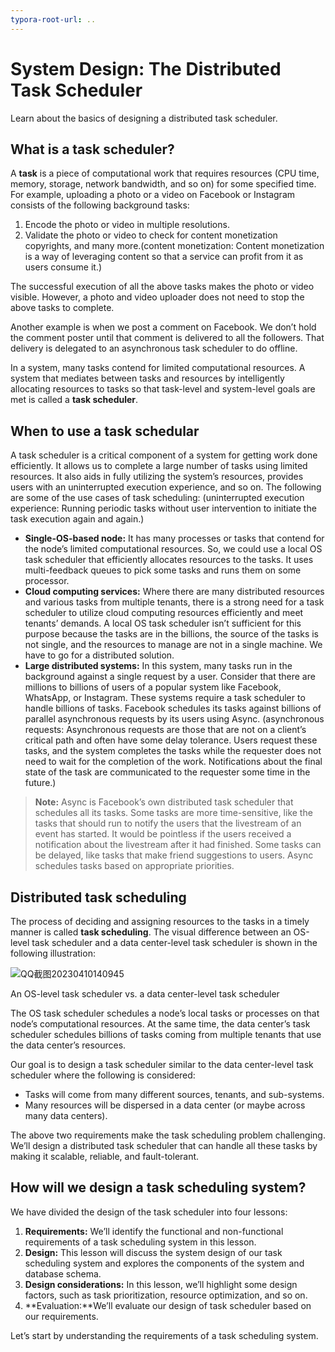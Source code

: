 ```yaml
---
typora-root-url: ..
---
```


# System Design: The Distributed Task Scheduler

Learn about the basics of designing a distributed task scheduler.

## What is a task scheduler?

A **task** is a piece of computational work that requires resources (CPU time, memory, storage, network bandwidth, and so on) for some specified time. For example, uploading a photo or a video on Facebook or Instagram consists of the following background tasks:

1. Encode the photo or video in multiple resolutions.
2. Validate the photo or video to check for content monetization copyrights, and many more.(content monetization: Content monetization is a way of leveraging content so that a service can profit from it as users consume it.)

The successful execution of all the above tasks makes the photo or video visible. However, a photo and video uploader does not need to stop the above tasks to complete.

Another example is when we post a comment on Facebook. We don’t hold the comment poster until that comment is delivered to all the followers. That delivery is delegated to an asynchronous task scheduler to do offline.

In a system, many tasks contend for limited computational resources. A system that mediates between tasks and resources by intelligently allocating resources to tasks so that task-level and system-level goals are met is called a **task scheduler**.

## When to use a task schedular

A task scheduler is a critical component of a system for getting work done efficiently. It allows us to complete a large number of tasks using limited resources. It also aids in fully utilizing the system’s resources, provides users with an uninterrupted execution experience, and so on. The following are some of the use cases of task scheduling: (uninterrupted execution experience: Running periodic tasks without user intervention to initiate the task execution again and again.)

- **Single-OS-based node:** It has many processes or tasks that contend for the node’s limited computational resources. So, we could use a local OS task scheduler that efficiently allocates resources to the tasks. It uses multi-feedback queues to pick some tasks and runs them on some processor.
- **Cloud computing services:** Where there are many distributed resources and various tasks from multiple tenants, there is a strong need for a task scheduler to utilize cloud computing resources efficiently and meet tenants’ demands. A local OS task scheduler isn’t sufficient for this purpose because the tasks are in the billions, the source of the tasks is not single, and the resources to manage are not in a single machine. We have to go for a distributed solution.
- **Large distributed systems:** In this system, many tasks run in the background against a single request by a user. Consider that there are millions to billions of users of a popular system like Facebook, WhatsApp, or Instagram. These systems require a task scheduler to handle billions of tasks. Facebook schedules its tasks against billions of parallel asynchronous requests by its users using Async. (asynchronous requests: Asynchronous requests are those that are not on a client’s critical path and often have some delay tolerance. Users request these tasks, and the system completes the tasks while the requester does not need to wait for the completion of the work. Notifications about the final state of the task are communicated to the requester some time in the future.)

> **Note:** Async is Facebook’s own distributed task scheduler that schedules all its tasks. Some tasks are more time-sensitive, like the tasks that should run to notify the users that the livestream of an event has started. It would be pointless if the users received a notification about the livestream after it had finished. Some tasks can be delayed, like tasks that make friend suggestions to users. Async schedules tasks based on appropriate priorities.

## Distributed task scheduling

The process of deciding and assigning resources to the tasks in a timely manner is called **task scheduling**. The visual difference between an OS-level task scheduler and a data center-level task scheduler is shown in the following illustration:

![QQ截图20230410140945](/img/23-Distributed%20Task%20Scheduler/QQ%E6%88%AA%E5%9B%BE20230410140945.png)

An OS-level task scheduler vs. a data center-level task scheduler

The OS task scheduler schedules a node’s local tasks or processes on that node’s computational resources. At the same time, the data center’s task scheduler schedules billions of tasks coming from multiple tenants that use the data center’s resources.

Our goal is to design a task scheduler similar to the data center-level task scheduler where the following is considered:

- Tasks will come from many different sources, tenants, and sub-systems.
- Many resources will be dispersed in a data center (or maybe across many data centers).

The above two requirements make the task scheduling problem challenging. We’ll design a distributed task scheduler that can handle all these tasks by making it scalable, reliable, and fault-tolerant.

## How will we design a task scheduling system?

We have divided the design of the task scheduler into four lessons:

1. **Requirements:** We’ll identify the functional and non-functional requirements of a task scheduling system in this lesson.
2. **Design:** This lesson will discuss the system design of our task scheduling system and explores the components of the system and database schema.
3. **Design considerations:** In this lesson, we’ll highlight some design factors, such as task prioritization, resource optimization, and so on.
4. **Evaluation:**We’ll evaluate our design of task scheduler based on our requirements.

Let’s start by understanding the requirements of a task scheduling system.